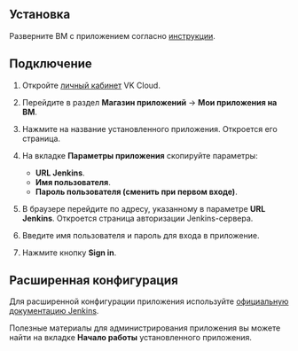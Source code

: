 ## Установка

Разверните ВМ с приложением согласно [инструкции](../../quick-start/).

## Подключение

1. Откройте [личный кабинет](https://mcs.mail.ru/app/) VK Cloud.
1. Перейдите в раздел **Магазин приложений** → **Мои приложения на ВМ**.
1. Нажмите на название установленного приложения. Откроется его страница.
1. На вкладке **Параметры приложения** скопируйте параметры:

    - **URL Jenkins**.
    - **Имя пользователя**.
    - **Пароль пользователя (сменить при первом входе)**.

1. В браузере перейдите по адресу, указанному в параметре **URL Jenkins**. Откроется страница авторизации Jenkins-сервера.
1. Введите имя пользователя и пароль для входа в приложение.
1. Нажмите кнопку **Sign in**.

## Расширенная конфигурация

Для расширенной конфигурации приложения используйте [официальную документацию Jenkins](https://www.jenkins.io/doc/).

<info>

Полезные материалы для администрирования приложения вы можете найти на вкладке **Начало работы** установленного приложения.

</info>
